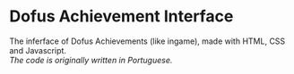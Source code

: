 # Dofus Achievement Interface
The inferface of Dofus Achievements (like ingame), made with HTML, CSS and Javascript.  
*The code is originally written in Portuguese.*
